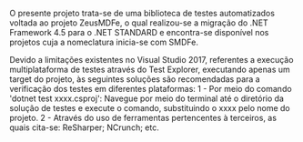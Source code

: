 O presente projeto trata-se de uma biblioteca de testes automatizados voltada ao projeto ZeusMDFe, o qual realizou-se a migração do .NET Framework 4.5 para o .NET STANDARD e encontra-se disponível nos projetos cuja a nomeclatura inicia-se com SMDFe.

Devido a limitações existentes no Visual Studio 2017, referentes a execução multiplataforma de testes através do Test Explorer, executando apenas um target do projeto, às seguintes soluções são recomendadas para a verificação dos testes em diferentes plataformas:
1 - Por meio do comando 'dotnet test xxxx.csproj':
	Navegue por meio do terminal até o diretório da solução de testes e execute o comando, substituindo o xxxx pelo nome do projeto.
2 - Através do uso de ferramentas pertencentes à terceiros, as quais cita-se: ReSharper; NCrunch; etc.